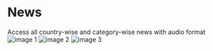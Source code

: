 # News
Access all country-wise and category-wise news with audio format
![image 1](https://user-images.githubusercontent.com/94709794/169829422-04a18d87-b8a1-40b0-9500-943cc5643f2b.PNG)
![image 2](https://user-images.githubusercontent.com/94709794/169829438-9d8c4361-afe7-494a-b3b8-b9274f3d46d1.PNG)
![image 3](https://user-images.githubusercontent.com/94709794/169829451-cd61acee-f44d-4994-bfec-664f84afb0cd.PNG)
